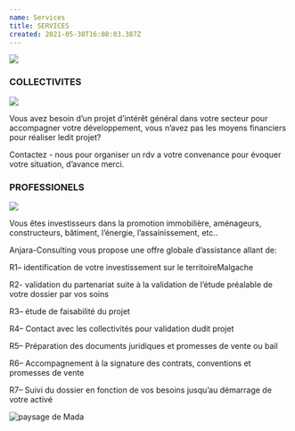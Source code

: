 ```yaml
---
name: Services
title: SERVICES
created: 2021-05-30T16:08:03.387Z
---
```

<div className="services-img">

![](/media/img/collectivites.jpg)

</div>

<div className="container">
<div className="card">

### COLLECTIVITES

![](/media/img/communities4.jpg)

<div className="card-container main-body">

Vous avez besoin d’un projet d’intérêt général dans votre secteur pour accompagner votre développement, vous n’avez pas les moyens financiers pour réaliser ledit projet?

Contactez - nous pour organiser un rdv a votre convenance pour évoquer votre situation, d’avance merci.

</div>

</div>


<div className="card">

### PROFESSIONELS

![](/media/img/collectivites2.jpg)

<div className="card-container main-body">


Vous êtes investisseurs dans la promotion immobilière, aménageurs, constructeurs, bâtiment, l’éner​gie, l’assainissement, etc..

Anjara-Consulting vous propose une offre globale d’assistance allant de:

R1​– identification de votre investissement sur le territoire ​​Malgache

R2​- validation du partenariat suite à la validation de l’étude préalable de votre dossier par vos soins

R3​– étude de faisabilité du projet

R4​– Contact avec les collectivités pour validation dudit projet

R5​– Préparation des documents juridiques et promesses de vente ou bail

R6​– Accompagnement à la signature des contrats, conventions et promesses de vente

R7​– Suivi du dossier en fonction de vos besoins jusqu’au démarrage de votre activé

</div>

<div className="main-body__anjara">

![paysage de Mada](/media/img/anjara.jpg)

</div>

</div>

</div>